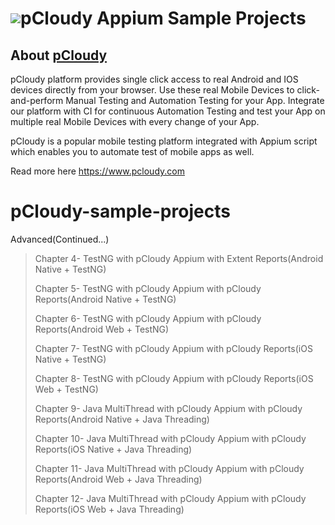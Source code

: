 <h1 style="display:flex;flex-direction:row;align-items: center;"><a target="_blank" rel="noopener noreferrer" href="https://www.pcloudy.com"><img src="/pankyopkey/pCloudy-sample-projects/raw/master/images/pcloudy.png" style="max-width:100%;"></a><span>pCloudy Appium Sample Projects</span></h1>

## About [pCloudy](https://www.pcloudy.com)
pCloudy platform provides single click access to real Android and IOS devices directly from your browser. Use these real Mobile Devices to click-and-perform Manual Testing and Automation Testing for your App. Integrate our platform with CI for continuous Automation Testing and test your App on multiple real Mobile Devices with every change of your App.

pCloudy is a popular mobile testing platform integrated with Appium script which enables you to automate test of mobile apps as well.

Read more here https://www.pcloudy.com

# pCloudy-sample-projects


Advanced(Continued...)

>Chapter 4- TestNG with pCloudy Appium with Extent Reports(Android Native + TestNG)
>
>Chapter 5- TestNG with pCloudy Appium with pCloudy Reports(Android Native + TestNG)
>
>Chapter 6- TestNG with pCloudy Appium with pCloudy Reports(Android Web + TestNG)
>
>Chapter 7- TestNG with pCloudy Appium with pCloudy Reports(iOS Native + TestNG)
>
>Chapter 8- TestNG with pCloudy Appium with pCloudy Reports(iOS Web + TestNG)
>
>Chapter 9- Java MultiThread with pCloudy Appium with pCloudy Reports(Android Native + Java Threading)
>
>Chapter 10- Java MultiThread with pCloudy Appium with pCloudy Reports(iOS Native + Java Threading)
>
>Chapter 11- Java MultiThread with pCloudy Appium with pCloudy Reports(Android Web + Java Threading)
>
>Chapter 12- Java MultiThread with pCloudy Appium with pCloudy Reports(iOS Web + Java Threading)
